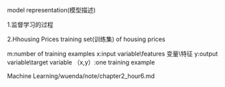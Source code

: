 model representation(模型描述)

1.监督学习的过程

2.Hhousing Prices
training set(训练集) of housing prices

m:number of training examples
x:input variable\features 变量\特征
y:output variable\target variable
（x,y）:one training example

Machine Learning/wuenda/note/chapter2_hour6.md

